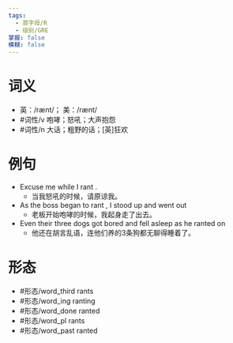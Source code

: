 ```yaml
---
tags:
  - 首字母/R
  - 级别/GRE
掌握: false
模糊: false
---
```

# 词义
- 英：/rænt/； 美：/rænt/
- #词性/v  咆哮；怒吼；大声抱怨
- #词性/n  大话；粗野的话；[英]狂欢
# 例句
- Excuse me while I rant .
	- 当我怒吼的时候，请原谅我。
- As the boss began to rant , I stood up and went out
	- 老板开始咆哮的时候，我起身走了出去。
- Even their three dogs got bored and fell asleep as he ranted on
	- 他还在胡言乱语，连他们养的3条狗都无聊得睡着了。
# 形态
- #形态/word_third rants
- #形态/word_ing ranting
- #形态/word_done ranted
- #形态/word_pl rants
- #形态/word_past ranted
